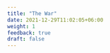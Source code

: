 ```yaml
---
title: "The War"
date: 2021-12-29T11:02:05+06:00
weight: 1
feedback: true
draft: false
---
```

